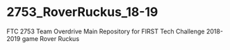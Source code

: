 # 2753_RoverRuckus_18-19


FTC 2753 Team Overdrive Main Repository for FIRST Tech Challenge 2018-2019 game Rover Ruckus